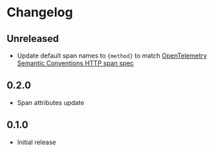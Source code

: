 # Changelog

## Unreleased

* Update default span names to `{method}` to match [OpenTelemetry Semantic Conventions HTTP span spec](https://opentelemetry.io/docs/specs/semconv/http/http-spans/#name)

## 0.2.0

* Span attributes update

## 0.1.0

* Initial release
